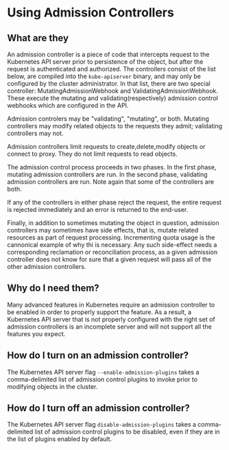 # Using Admission Controllers

## What are they

An admission controller is a piece of code that intercepts request to the Kubernetes API server prior to persistence of the object, but after the request is authenticated and authorized. The controllers consist of the list below, are compiled into the `kube-apiserver` binary, and may only be configured by the cluster administrator. In that list, there are two special controller: MutatingAdmissionWebhook and ValidatingAdmissionWebhook. These execute the mutating and validating(respectively) admission control webhooks which are configured in the API.

Admission controlers may be "validating", "mutating", or both. Mutating controllers may modify related objects to the requests they admit; validating controllers may not.

Admission controllers limit requests to create,delete,modify objects or connect to proxy. They do not limit requests to read objects.

The admission control process proceeds in two phases. In the first phase, mutating admission controllers are run. In the second phase, validating admission controllers are run. Note again that some of the controllers are both.

If any of the controllers in either phase reject the request, the entire request is rejected immediately and an error is returned to the end-user.

Finally, in addition to sometimes mutating the object in question, admission controllers may sometimes have side effects, that is, mutate related resources as part of request processing. Incrementing quota usage is the cannonical example of why thi is necessary. Any such side-effect needs a corresponding reclamation or reconciliation process, as a given admission controller does not know for sure that a given request will pass all of the other admission controllers.

## Why do I need them?

Many advanced features in Kubernetes require an admission controller to be enabled in order to properly support the feature. As a result, a Kubernetes API server that is not properly configured with the right set of admission controllers is an incomplete server and will not support all the features you expect.

## How do I turn on an admission controller?

The Kubernetes API server flag `--enable-admission-plugins` takes a comma-delimited list of admission control plugins to invoke prior to modifying objects in the cluster.

## How do I turn off an admission controller?

The Kubernetes API server flag `disable-admission-plugins` takes a comma-delimited list of admission control plugins to be disabled, even if they are in the list of plugins enabled by default.